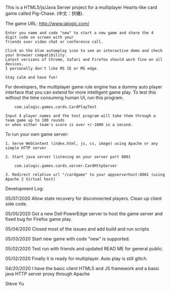 This is a HTML5/js/Java Server project for a multiplayer Hearts-like card game called Pig-Chase. (中文：拱猪).

The game URL:
		http://www.ialogic.com/

	Enter you name and code "new" to start a new game and share the 4 digit code on screen with your
	friends over video chat or conference call.
	
	Click on the blue automplay icon to see an interactive demo and check your browser compatibility. 
	Latest versions of Chrome, Safari and Firefox should work fine on all devices. 
	I personally don't like MS IE or MS edge. 
	
	Stay calm and have fun!

For developers, the multiplayer game rule engine has a dummy auto player interface that you can extend for more 
intelligent game play. To test this without the time consuming human UI, run this program.

		com.ialogic.games.cards.CardPlayTest

	Input 4 player names and the test program will take them through a team game up to 100 rounds 
	or when either team's score is over +/-1000 in a second.

To run your own game server:

	1. Serve WebContent (index.html, js, cs, image) using Apache or any simple HTTP server
	
	2. Start java server listening on your server port 8001
	
		com.ialogic.games.cards.server.CardHttpServer
	
	3. Redirect relative url "/cardgame" to your appserverhost:8001 (using Apache 2 Virtual host)


Development Log:

05/07/2020      Allow state recovery for disconnected players. Clean up client side code.

05/05/2020	Got a new Dell PowerEdge server to host the game server and fixed bug for Firefox game play.

05/04/2020	Closed most of the issues and add build and run scripts

05/03/2020	Start new game with code "new" is supported.

05/02/2020      Test run with friends and updated READ ME for general public.

05/02/2020      Finally it is ready for multiplayer. Auto play is still glitch.

04/20/2020	I have the basic client HTML5 and JS framework and a basic java HTTP server proxy through Apache

Steve Yu
